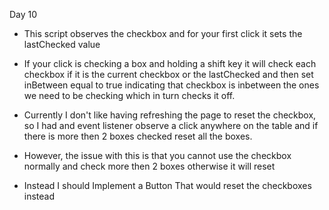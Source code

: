 Day 10 

* This script observes the checkbox and for your first click it sets the lastChecked value 
* If your click is checking a box and holding a shift key it will check each checkbox if it is the current checkbox or the lastChecked and then set inBetween equal to true indicating that checkbox is inbetween the ones we need to be checking which in turn checks it off. 

* Currently I don't like having refreshing the page to reset the checkbox, so I had and event listener observe a click anywhere on the table and if there is more then 2 boxes checked reset all the boxes. 
* However, the issue with this is that you cannot use the checkbox normally and check more then 2 boxes otherwise it will reset 
* Instead I should Implement a Button That would reset the checkboxes instead 